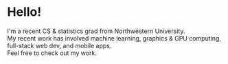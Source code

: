 # Hello!
I'm a recent CS & statistics grad from Northwestern University.\
My recent work has involved machine learning, graphics & GPU computing, full-stack web dev, and mobile apps.\
Feel free to check out my work.

